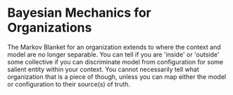 # Bayesian Mechanics for Organizations


The Markov Blanket for an organization extends to where the context and model are no longer
separable. You can tell if you are 'inside' or 'outside' some collective if you can discriminate
model from configuration for some salient entity within your context. You cannot necessarily tell
what organization that is a piece of though, unless you can map either the model or configuration to
their source(s) of truth.

